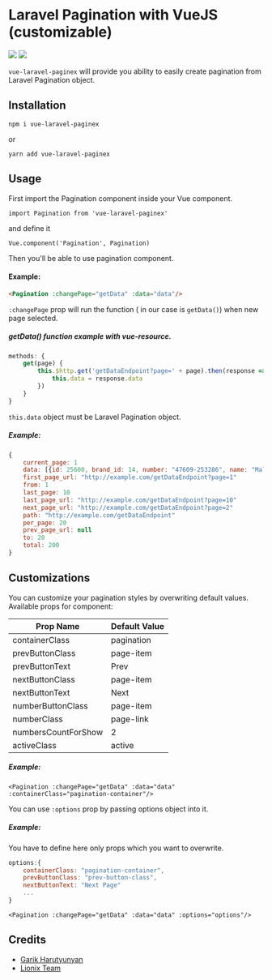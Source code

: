 # Laravel Pagination with VueJS (customizable)
![](https://img.shields.io/npm/dt/vue-laravel-paginex.svg)
![](https://img.shields.io/npm/v/vue-laravel-paginex.svg)

`vue-laravel-paginex` will provide you ability to easily
create pagination from Laravel Pagination object.

## Installation

`npm i vue-laravel-paginex`

or

`yarn add vue-laravel-paginex`

## Usage

First import the Pagination component inside 
your Vue component.
```vue
import Pagination from 'vue-laravel-paginex'
```
and define it 
```vue
Vue.component('Pagination', Pagination)
```

Then you'll be able to use pagination component.

#### Example:

```html
<Pagination :changePage="getData" :data="data"/>
```
`:changePage` prop will run the function 
( in our case is `getData()`) when new page selected.
##### getData() function example with vue-resource.
```javascript
methods: {
    get(page) {
        this.$http.get('getDataEndpoint?page=' + page).then(response => {
            this.data = response.data
        })
    }
}
```
`this.data` object must be Laravel Pagination object.
##### Example:
```javascript
{
    current_page: 1
    data: [{id: 25600, brand_id: 14, number: "47609-253286", name: "Mall of Africa", type: "Licensed",…},…]
    first_page_url: "http://example.com/getDataEndpoint?page=1"
    from: 1
    last_page: 10
    last_page_url: "http://example.com/getDataEndpoint?page=10"
    next_page_url: "http://example.com/getDataEndpoint?page=2"
    path: "http://example.com/getDataEndpoint"
    per_page: 20
    prev_page_url: null
    to: 20
    total: 200
}
```

## Customizations

You can customize your pagination styles by overwriting default values.
Available props for component:

Prop Name           | Default Value
-------------       | -------------
containerClass      | pagination
prevButtonClass     | page-item
prevButtonText      | Prev
nextButtonClass     | page-item
nextButtonText      | Next
numberButtonClass   | page-item
numberClass         | page-link
numbersCountForShow | 2
activeClass         | active

##### Example:
`<Pagination :changePage="getData" :data="data" :containerClass="pagination-container"/>`

You can use `:options` prop by passing options object into it.

##### Example:
You have to define here only props which you want to overwrite.
```javascript
options:{
    containerClass: "pagination-container",
    prevButtonClass: "prev-button-class",
    nextButtonText: "Next Page"
    ...
}
```
`<Pagination :changePage="getData" :data="data" :options="options"/>`

## Credits

- [Garik Harutyunyan](https://github.com/GHarutyunyan)
- [Lionix Team](https://github.com/lionix-team)

